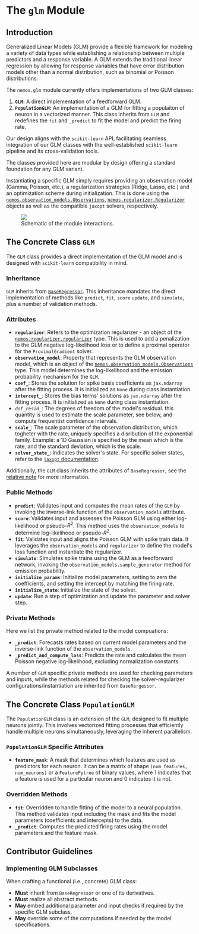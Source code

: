 # The `glm` Module

## Introduction



Generalized Linear Models (GLM) provide a flexible framework for modeling a variety of data types while establishing a relationship between multiple predictors and a response variable. A GLM extends the traditional linear regression by allowing for response variables that have error distribution models other than a normal distribution, such as binomial or Poisson distributions.

The `nemos.glm` module currently  offers implementations of two GLM classes:

1. **`GLM`:** A direct implementation of a feedforward GLM.
2. **`PopulationGLM`:** An implementation of a GLM for fitting a populaiton of neuron in a vectorized manner. This class inherits from `GLM` and redefines the `fit` and `_predict` to fit the model and predict the firing rate.

Our design aligns with the `scikit-learn` API, facilitating seamless integration of our GLM classes with the well-established `scikit-learn` pipeline and its cross-validation tools.

The classes provided here are modular by design offering a standard foundation for any GLM variant. 

Instantiating a specific GLM simply requires providing an observation model (Gamma, Poisson, etc.), a regularization strategies (Ridge, Lasso, etc.) and an optimization scheme during initialization. This is done using the [`nemos.observation_models.Observations`](../03-observation_models/#the-abstract-class-observations), [`nemos.regularizer.Regularizer`](../04-regularizer/#the-abstract-class-regularizer) objects as well as the compatible `jaxopt` solvers, respectively.


<figure markdown>
    <img src="../GLM_scheme.jpg"/>
    <figcaption>Schematic of the module interactions.</figcaption>
</figure>



## The Concrete Class `GLM`

The `GLM` class provides a direct implementation of the GLM model and is designed with `scikit-learn` compatibility in mind.

### Inheritance

`GLM` inherits from [`BaseRegressor`](../02-base_class/#the-abstract-class-baseregressor). This inheritance mandates the direct implementation of methods like `predict`, `fit`, `score` `update`, and `simulate`, plus a number of validation methods.

### Attributes

- **`regularizer`**: Refers to the optimization regularizer - an object of the [`nemos.regularizer.regularizer`](../04-regularizer/#the-abstract-class-regularizer) type. This is used to add a penalization to the GLM negative log-likelihood loss or to define a proximal operator for the `ProximalGradient` solver.
- **`observation_model`**: Property that represents the GLM observation model, which is an object of the [`nemos.observation_models.Observations`](../03-observation_models/#the-abstract-class-observations) type. This model determines the log-likelihood and the emission probability mechanism for the `GLM`.
- **`coef_`**: Stores the solution for spike basis coefficients as `jax.ndarray` after the fitting process. It is initialized as `None` during class instantiation.
- **`intercept_`**: Stores the bias terms' solutions as `jax.ndarray` after the fitting process. It is initialized as `None` during class instantiation.
- *`dof_resid_`*: The degrees of freedom of the model's residual. this quantity is used to estimate the scale parameter, see below, and compute frequentist confidence intervals.
- **`scale_`**: The scale parameter of the observation distribution, which togheter with the rate, uniquely specifies a disribution of the exponential family. Example: a 1D Gaussian is specified by the mean which is the rate, and the standard deviation, which is the scale.
- **`solver_state_`**: Indicates the solver's state. For specific solver states, refer to the [`jaxopt` documentation](https://jaxopt.github.io/stable/index.html#).

Additionally, the `GLM` class inherits the attributes of `BaseRegressor`, see the [relative note](03-base_regressor.md) for more information.

### Public Methods

- **`predict`**: Validates input and computes the mean rates of the `GLM` by invoking the inverse-link function of the `observation_models` attribute.
- **`score`**: Validates input and assesses the Poisson GLM using either log-likelihood or pseudo-$R^2$. This method uses the `observation_models` to determine log-likelihood or pseudo-$R^2$.
- **`fit`**: Validates input and aligns the Poisson GLM with spike train data. It leverages the `observation_models` and `regularizer` to define the model's loss function and instantiate the regularizer.
- **`simulate`**: Simulates spike trains using the GLM as a feedforward network, invoking the `observation_models.sample_generator` method for emission probability.
- **`initialize_params`**: Initialize model parameters, setting to zero the coefficients, and setting the intercept by matching the firing rate.
- **`initialize_state`**: Initialize the state of the solver.
- **`update`**: Run a step of optimization and update the parameter and solver step.

### Private Methods

Here we list the private method related to the model compuations:

- **`_predict`**: Forecasts rates based on current model parameters and the inverse-link function of the `observation_models`.
- **`_predict_and_compute_loss`**: Predicts the rate and calculates the mean Poisson negative log-likelihood, excluding normalization constants.

A number of `GLM` specific private methods are used for checking parameters and inputs, while the methods related for checking the solver-regularizer configurations/instantiation are inherited from `BaseRergessor`.


## The Concrete Class `PopulationGLM`

The `PopulationGLM` class is an extension of the `GLM`, designed to fit multiple neurons jointly. This involves vectorized fitting processes that efficiently handle multiple neurons simultaneously, leveraging the inherent parallelism.

### `PopulationGLM` Specific Attributes

- **`feature_mask`**: A mask that determines which features are used as predictors for each neuron. It can be a matrix of shape `(num_features, num_neurons)` or a `FeaturePytree` of binary values, where 1 indicates that a feature is used for a particular neuron and 0 indicates it is not.

### Overridden Methods

- **`fit`**: Overridden to handle fitting of the model to a neural population. This method validates input including the mask and fits the model parameters (coefficients and intercepts) to the data.
- **`_predict`**: Computes the predicted firing rates using the model parameters and the feature mask.



## Contributor Guidelines

### Implementing GLM Subclasses

When crafting a functional (i.e., concrete) GLM class:

- **Must** inherit from `BaseRegressor` or one of its derivatives.
- **Must** realize all abstract methods.
- **May** embed additional parameter and input checks if required by the specific GLM subclass.
- **May** override some of the computations if needed by the model specifications.
